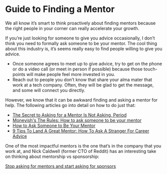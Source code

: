 # Guide to Finding a Mentor

We all know it’s smart to think proactively about finding mentors because the right people in your corner can really accelerate your growth.

If you’re just looking for someone to give you advice occasionally, I don’t think you need to formally ask someone to be your mentor. The cool thing about this industry is, it’s seems really easy to find people willing to give you advice.

* Once someone agrees to meet up to give advice, try to get on the phone or do a video call \(or meet in person if possible\) because those touch-points will make people feel more invested in you.
* Reach out to people you don’t know that share your alma mater that work at a tech company. Often, they will be glad to get the message, and some will connect you directly.

However, we know that it can be awkward finding and asking a mentor for help. The following articles go into detail on how to do just that:

* [The Secret to Asking for a Mentor Is Not Asking, Period](https://www.huffingtonpost.com/quora/the-secret-to-asking-for_b_8274052.html)
* [Moneyish's The Rules: How to ask someone to be your mentor](https://moneyish.com/upgrade/the-rules-how-to-ask-someone-to-be-your-mentor/)
* [How to Ask Someone to Be Your Mentor](https://www.glassdoor.com/blog/how-to-ask-someone-to-be-your-mentor/)
* [9 Tips To Land A Great Mentor: How To Ask A Stranger For Career Advice](https://www.forbes.com/sites/sabinanawaz/2015/11/07/9-tips-to-land-a-great-mentor-how-to-ask-a-stranger-for-career-advice/)

One of the most impactful mentors is the one that’s in the company that you work at, and Nick Caldwell \(former CTO of Reddit\) has an interesting take on thinking about mentorship vs sponsorship:

[Stop asking for mentors and start asking for sponsors](https://hackernoon.com/stop-asking-for-mentors-and-start-asking-for-sponsors-600288df98be)

